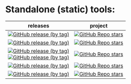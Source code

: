 # Standalone (static) tools:
| releases                                                                                                                                                                                                                                                                                                                                                                                                                                          | project                                                                                                                                                   |
|---------------------------------------------------------------------------------------------------------------------------------------------------------------------------------------------------------------------------------------------------------------------------------------------------------------------------------------------------------------------------------------------------------------------------------------------------|-----------------------------------------------------------------------------------------------------------------------------------------------------------|
| [![GitHub release (by tag)](https://img.shields.io/github/downloads/hemnstill/StandaloneTools/bsdtar-3.6.1/total?label=⭳%20bsdtar-3.6.1)](https://github.com/hemnstill/StandaloneTools/releases/tag/bsdtar-3.6.1)                                                                                                                                                                                                                                 | [![GitHub Repo stars](https://img.shields.io/github/stars/libarchive/libarchive?style=social&label=libarchive)](https://github.com/libarchive/libarchive) |
| [![GitHub release (by tag)](https://img.shields.io/github/downloads/hemnstill/StandaloneTools/pcre2grep-10.39/total?label=⭳%20pcre2grep-10.39)](https://github.com/hemnstill/StandaloneTools/releases/tag/pcre2grep-10.39)                                                                                                                                                                                                                        | [![GitHub Repo stars](https://img.shields.io/github/stars/PhilipHazel/pcre2?style=social&label=PCRE2)](https://github.com/PhilipHazel/pcre2)              |
| [![GitHub release (by tag)](https://img.shields.io/github/downloads/hemnstill/StandaloneTools/openssl-3.0.1/total?label=⭳%20openssl-3.0.1)](https://github.com/hemnstill/StandaloneTools/releases/tag/openssl-3.0.1) <br/>[![GitHub release (by tag)](https://img.shields.io/github/downloads/hemnstill/StandaloneTools/openssl-1_1_1m/total?label=⭳%20openssl-1_1_1m)](https://github.com/hemnstill/StandaloneTools/releases/tag/openssl-1_1_1m) | [![GitHub Repo stars](https://img.shields.io/github/stars/openssl/openssl?style=social&label=OpenSSL)](https://github.com/openssl/openssl)                |
| [![GitHub release (by tag)](https://img.shields.io/github/downloads/hemnstill/StandaloneTools/far2l-2.4.0-beta/total?label=⭳%20far2l-2.4.0-beta)](https://github.com/hemnstill/StandaloneTools/releases/tag/far2l-2.4.0-beta)                                                                                                                                                                                                                     | [![GitHub Repo stars](https://img.shields.io/github/stars/elfmz/far2l?style=social&label=far2l)](https://github.com/elfmz/far2l)                          |
| [![GitHub release (by tag)](https://img.shields.io/github/downloads/hemnstill/StandaloneTools/pg_dump-14.2/total?label=⭳%20pg_dump-14.2)](https://github.com/hemnstill/StandaloneTools/releases/tag/pg_dump-14.2)                                                                                                                                                                                                                                 | [![GitHub Repo stars](https://img.shields.io/github/stars/postgres/postgres?style=social&label=postgres)](https://github.com/postgres/postgres)           |
